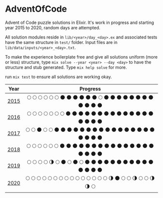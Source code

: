 # AdventOfCode

Advent of Code puzzle solutions in Elixir. It's work in progress and starting year 2015 to 2020, random days are attempted.

All solution modules reside in `lib/<year>/day_<day>.ex` and associated tests have the same structure in `test/` folder. Input files are in `lib/data/inputs/<year>_<day>.txt`.

To make the experience boilerplate free and give all solutions uniform (more or less) structure, type `mix solve --year <year> --day <day>` to have the structure and stub generated. Type `mix help solve` for more.

run `mix test` to ensure all solutions are working okay.

| Year | Progress |
| :-----: | :------: |
| [2015](/lib/2015) | :full_moon: :full_moon: :full_moon: :full_moon: :full_moon: :full_moon: :new_moon: :new_moon: :new_moon: :new_moon: :new_moon: :new_moon: :full_moon: :new_moon: :new_moon: :new_moon: :new_moon: :new_moon: :new_moon: :new_moon: :new_moon: :new_moon: :new_moon: :new_moon: :new_moon: |
| [2016](/lib/2016) |:full_moon: :full_moon: :full_moon: :full_moon: :full_moon: :full_moon: :full_moon: :new_moon: :new_moon: :new_moon: :new_moon: :new_moon: :new_moon: :new_moon: :new_moon: :new_moon: :new_moon: :new_moon: :new_moon: :new_moon: :new_moon: :new_moon: :new_moon: :new_moon: :new_moon: |
| [2017](/lib/2017) |:full_moon: :full_moon: :new_moon: :full_moon: :full_moon: :new_moon: :new_moon: :new_moon: :new_moon: :new_moon: :new_moon: :new_moon: :new_moon: :new_moon: :new_moon: :new_moon: :new_moon: :new_moon: :new_moon: :new_moon: :new_moon: :new_moon: :new_moon: :new_moon: :new_moon: |
| [2018](/lib/2018) | :full_moon: :full_moon: :full_moon: :full_moon: :full_moon: :full_moon: :new_moon: :new_moon: :new_moon: :new_moon: :new_moon: :new_moon: :new_moon: :new_moon: :new_moon: :new_moon: :new_moon: :new_moon: :new_moon: :new_moon: :new_moon: :new_moon: :new_moon: :new_moon: :new_moon: |
| [2019](/lib/2019) |:full_moon: :full_moon: :full_moon: :full_moon: :last_quarter_moon: :full_moon: :new_moon: :full_moon: :new_moon: :full_moon: :new_moon: :new_moon: :new_moon: :new_moon: :new_moon: :new_moon: :new_moon: :new_moon: :new_moon: :new_moon: :new_moon: :new_moon: :new_moon: :new_moon: :new_moon: |
| [2020](/lib/2020) | :full_moon: :full_moon: :full_moon: :full_moon: :full_moon: :full_moon: :full_moon: :full_moon: :full_moon: :full_moon: :full_moon: :full_moon: :full_moon: :full_moon: :full_moon: :last_quarter_moon: :new_moon: :full_moon: :full_moon: :last_quarter_moon: :full_moon: :full_moon: :last_quarter_moon: :last_quarter_moon: :full_moon: |
